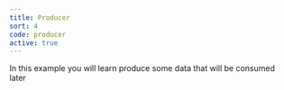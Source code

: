 ```yaml
---
title: Producer
sort: 4
code: producer
active: true
---
```


In this example you will learn produce some data that will be consumed later
